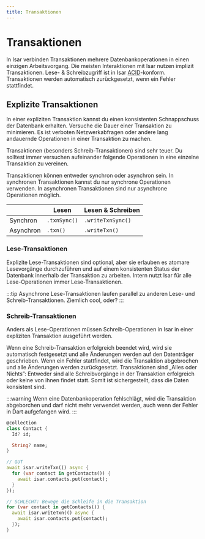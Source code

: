 ```yaml
---
title: Transaktionen
---
```


# Transaktionen

In Isar verbinden Transaktionen mehrere Datenbankoperationen in einen einzigen Arbeitsvorgang. Die meisten Interaktionen mit Isar nutzen implizit Transaktionen. Lese- & Schreibzugriff ist in Isar [ACID](https://de.wikipedia.org/wiki/ACID)-konform. Transaktionen werden automatisch zurückgesetzt, wenn ein Fehler stattfindet.

## Explizite Transaktionen

In einer expliziten Transaktion kannst du einen konsistenten Schnappschuss der Datenbank erhalten. Versuche die Dauer einer Transaktion zu minimieren. Es ist verboten Netzwerkabfragen oder andere lang andauernde Operationen in einer Transaktion zu machen.

Transaktionen (besonders Schreib-Transaktionen) sind sehr teuer. Du solltest immer versuchen aufeinander folgende Operationen in eine einzelne Transaktion zu vereinen.

Transaktionen können entweder synchron oder asynchron sein. In synchronen Transaktionen kannst du nur synchrone Operationen verwenden. In asynchronen Transaktionen sind nur asynchrone Operationen möglich.

|           | Lesen        | Lesen & Schreiben |
| --------- | ------------ | ----------------- |
| Synchron  | `.txnSync()` | `.writeTxnSync()` |
| Asynchron | `.txn()`     | `.writeTxn()`     |

### Lese-Transaktionen

Explizite Lese-Transaktionen sind optional, aber sie erlauben es atomare Lesevorgänge durchzuführen und auf einem konsistenten Status der Datenbank innerhalb der Transaktion zu arbeiten. Intern nutzt Isar für alle Lese-Operationen immer Lese-Transaktionen.

:::tip
Asynchrone Lese-Transaktionen laufen parallel zu anderen Lese- und Schreib-Transaktionen. Ziemlich cool, oder?
:::

### Schreib-Transaktionen

Anders als Lese-Operationen müssen Schreib-Operationen in Isar in einer expliziten Transaktion ausgeführt werden.

Wenn eine Schreib-Transaktion erfolgreich beendet wird, wird sie automatisch festgesetzt und alle Änderungen werden auf den Datenträger geschrieben. Wenn ein Fehler stattfindet, wird die Transaktion abgebrochen und alle Änderungen werden zurückgesetzt. Transaktionen sind „Alles oder Nichts”: Entweder sind alle Schreibvorgänge in der Transaktion erfolgreich oder keine von ihnen findet statt. Somit ist sichergestellt, dass die Daten konsistent sind.

:::warning
Wenn eine Datenbankoperation fehlschlägt, wird die Transaktion abgeborchen und darf nicht mehr verwendet werden, auch wenn der Fehler in Dart aufgefangen wird.
:::

```dart
@collection
class Contact {
  Id? id;

  String? name;
}

// GUT
await isar.writeTxn(() async {
  for (var contact in getContacts()) {
    await isar.contacts.put(contact);
  }
});

// SCHLECHT: Bewege die Schleife in die Transaktion
for (var contact in getContacts()) {
  await isar.writeTxn(() async {
    await isar.contacts.put(contact);
  });
}
```
